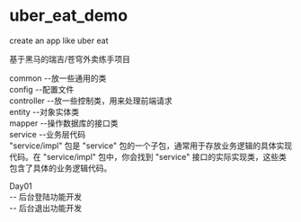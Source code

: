 # uber_eat_demo

create an app like uber eat

基于黑马的瑞吉/苍穹外卖练手项目

common --放一些通用的类  
config --配置文件  
controller --放一些控制类，用来处理前端请求  
entity --对象实体类  
mapper --操作数据库的接口类  
service --业务层代码  
"service/impl" 包是 "service" 包的一个子包，通常用于存放业务逻辑的具体实现代码。在 "service/impl" 包中，你会找到 "service" 接口的实际实现类，这些类包含了具体的业务逻辑代码。

Day01  
-- 后台登陆功能开发  
-- 后台退出功能开发
